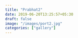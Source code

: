 ```yaml
---
title: "Prabhat2"
date: 2019-06-20T13:25:57+05:30
draft: false
image: "/images/port2.jpg"
categories: ["gallery"]
---
```


